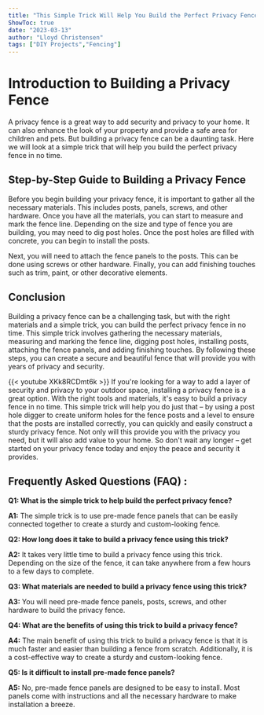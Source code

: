 ```yaml
---
title: "This Simple Trick Will Help You Build the Perfect Privacy Fence in No Time!"
ShowToc: true 
date: "2023-03-13"
author: "Lloyd Christensen" 
tags: ["DIY Projects","Fencing"]
---
```

# Introduction to Building a Privacy Fence

A privacy fence is a great way to add security and privacy to your home. It can also enhance the look of your property and provide a safe area for children and pets. But building a privacy fence can be a daunting task. Here we will look at a simple trick that will help you build the perfect privacy fence in no time. 

## Step-by-Step Guide to Building a Privacy Fence

Before you begin building your privacy fence, it is important to gather all the necessary materials. This includes posts, panels, screws, and other hardware. Once you have all the materials, you can start to measure and mark the fence line. Depending on the size and type of fence you are building, you may need to dig post holes. Once the post holes are filled with concrete, you can begin to install the posts.

Next, you will need to attach the fence panels to the posts. This can be done using screws or other hardware. Finally, you can add finishing touches such as trim, paint, or other decorative elements.

## Conclusion

Building a privacy fence can be a challenging task, but with the right materials and a simple trick, you can build the perfect privacy fence in no time. This simple trick involves gathering the necessary materials, measuring and marking the fence line, digging post holes, installing posts, attaching the fence panels, and adding finishing touches. By following these steps, you can create a secure and beautiful fence that will provide you with years of privacy and security.

{{< youtube XKk8RCDmt6k >}} 
If you're looking for a way to add a layer of security and privacy to your outdoor space, installing a privacy fence is a great option. With the right tools and materials, it's easy to build a privacy fence in no time. This simple trick will help you do just that – by using a post hole digger to create uniform holes for the fence posts and a level to ensure that the posts are installed correctly, you can quickly and easily construct a sturdy privacy fence. Not only will this provide you with the privacy you need, but it will also add value to your home. So don't wait any longer – get started on your privacy fence today and enjoy the peace and security it provides.

## Frequently Asked Questions (FAQ) :
**Q1: What is the simple trick to help build the perfect privacy fence?**

**A1:** The simple trick is to use pre-made fence panels that can be easily connected together to create a sturdy and custom-looking fence.

**Q2: How long does it take to build a privacy fence using this trick?**

**A2:** It takes very little time to build a privacy fence using this trick. Depending on the size of the fence, it can take anywhere from a few hours to a few days to complete.

**Q3: What materials are needed to build a privacy fence using this trick?**

**A3:** You will need pre-made fence panels, posts, screws, and other hardware to build the privacy fence.

**Q4: What are the benefits of using this trick to build a privacy fence?**

**A4:** The main benefit of using this trick to build a privacy fence is that it is much faster and easier than building a fence from scratch. Additionally, it is a cost-effective way to create a sturdy and custom-looking fence.

**Q5: Is it difficult to install pre-made fence panels?**

**A5:** No, pre-made fence panels are designed to be easy to install. Most panels come with instructions and all the necessary hardware to make installation a breeze.






